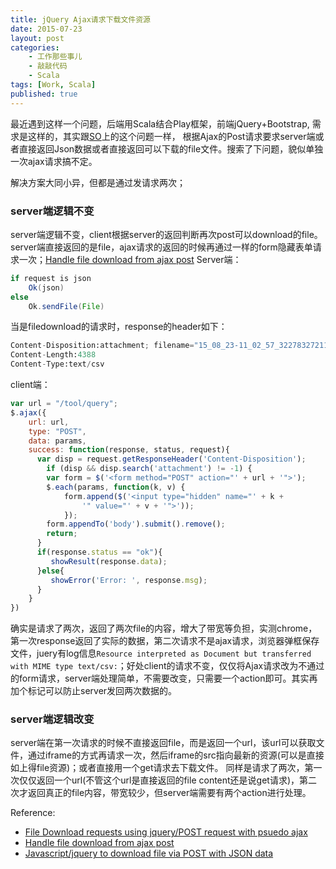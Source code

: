```yaml
---
title: jQuery Ajax请求下载文件资源
date: 2015-07-23
layout: post
categories: 
    - 工作那些事儿
    - 敲敲代码 
    - Scala 
tags: [Work, Scala]
published: true 
---
```


最近遇到这样一个问题，后端用Scala结合Play框架，前端jQuery+Bootstrap, 
需求是这样的，其实跟[SO](http://stackoverflow.com/questions/3499597/javascript-jquery-to-download-file-via-post-with-json-data)上的这个问题一样，
根据Ajax的Post请求要求server端或者直接返回Json数据或者直接返回可以下载的file文件。搜索了下问题，貌似单独一次ajax请求搞不定。

解决方案大同小异，但都是通过发请求两次；

### server端逻辑不变

server端逻辑不变，client根据server的返回判断再次post可以download的file。server端直接返回的是file，ajax请求的返回的时候再通过一样的form隐藏表单请求一次；[Handle file download from ajax post](http://stackoverflow.com/questions/16086162/handle-file-download-from-ajax-post)
Server端：

```java
if request is json
	Ok(json)
else
	Ok.sendFile(File)
```
当是filedownload的请求时，response的header如下：

```python
Content-Disposition:attachment; filename="15_08_23-11_02_57_3227832721122260226064.csv"
Content-Length:4388
Content-Type:text/csv
```

client端：

```javascript
var url = "/tool/query";
$.ajax({
    url: url,
    type: "POST",
    data: params,
    success: function(response, status, request){
      var disp = request.getResponseHeader('Content-Disposition');
        if (disp && disp.search('attachment') != -1) {
        var form = $('<form method="POST" action="' + url + '">');
        $.each(params, function(k, v) {
            form.append($('<input type="hidden" name="' + k +
                '" value="' + v + '">'));
            });
        form.appendTo('body').submit().remove();
        return;
      }
      if(response.status == "ok"){
         showResult(response.data);
      }else{
         showError('Error: ', response.msg);
      }
    }
})
```
	
确实是请求了两次，返回了两次file的内容，增大了带宽等负担，实测chrome，第一次response返回了实际的数据，第二次请求不是ajax请求，浏览器弹框保存文件，juery有log信息```Resource interpreted as Document but transferred with MIME type text/csv:```；好处client的请求不变，仅仅将Ajax请求改为不通过的form请求，server端处理简单，不需要改变，只需要一个action即可。其实再加个标记可以防止server发回两次数据的。


### server端逻辑改变

server端在第一次请求的时候不直接返回file，而是返回一个url，该url可以获取文件，通过iframe的方式再请求一次，然后iframe的src指向最新的资源(可以是直接如上得file资源)；或者直接用一个get请求去下载文件。
同样是请求了两次，第一次仅仅返回一个url(不管这个url是直接返回的file content还是说get请求)，第二次才返回真正的file内容，带宽较少，但server端需要有两个action进行处理。


Reference:

- [File Download requests using jquery/POST request with psuedo ajax](https://gist.github.com/DavidMah/3533415) 
- [Handle file download from ajax post](http://stackoverflow.com/questions/16086162/handle-file-download-from-ajax-post) 
- [Javascript/jquery to download file via POST with JSON data](http://stackoverflow.com/questions/3499597/javascript-jquery-to-download-file-via-post-with-json-data)
